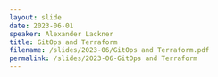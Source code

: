 ```yaml
---
layout: slide
date: 2023-06-01
speaker: Alexander Lackner
title: GitOps and Terraform
filename: /slides/2023-06/GitOps and Terraform.pdf
permalink: /slides/2023-06-GitOps and Terraform
---
```

